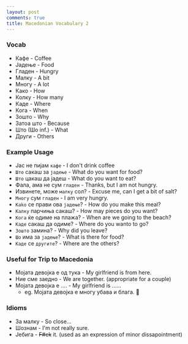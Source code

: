 ```yaml
---
layout: post
comments: true
title: Macedonian Vocabulary 2
---
```


### Vocab

* Кафе - Coffee 
* Јадење - Food 
* Гладен - Hungry 
* Малку - A bit 
* Многу - A lot
* Како - How 
* Колку - How many 
* Каде - Where 
* Кога - When 
* Зошто - Why 
* Затоа што - Because 
* Што (Шо inf.) - What 
* Други - Others 

### Example Usage 

* Јас не пијам `кафе` - I don't drink coffee
* `Што` сакаш за `јадење` - What do you want for food?
* `Што` цакаш да јадеш - What do you want to eat?
* Фала, ама не сум `гладен` - Thanks, but I am not hungry.
* Извинете, може `малку` сол? - Excuse me, can I get a bit of salt?
* `Многу` сум `гладен` - I am very hungry.
* `Каkо` се прави ова `јадење`? - How do you make this meal?
* `Калку` парчиња сакаш? - How may pieces do you want?
* `Кога` ќе одиме на плажа? - When are we going to the beach?
* `Каде` сакаш да одиме? - Where do you wanto to go?
* `Зошто` замина? - Why did you leave?
* `Шо` има за `јадење`? - What is there for food?
* `Каде` се `другите`? - Where are the others?


### Useful for Trip to Macedonia 

* Мојата девојка е од тука - My girlfriend is from here.
* Ние сме заедно - We are together. (appropriate for a couple)
* Мојата девојка е .... - My girlfriend is ......
	* eg. Мојата девојка е многу убава и блага. 🥰

### Idioms

* За малку - So close...
* Шознам - I'm not really sure. 
* Јебига - ~~F#ck~~ it. (used as an expression of minor dissapointment)




